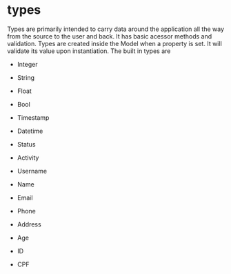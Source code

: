 # types

Types are primarily intended to carry data around the application all the way from the source to the user and back. It has basic acessor methods and validation.
Types are created inside the Model when a property is set. It will validate its value upon instantiation. 
The built in types are

- Integer
- String
- Float
- Bool

- Timestamp
- Datetime

- Status
- Activity

- Username
- Name

- Email
- Phone
- Address

- Age

- ID
- CPF
